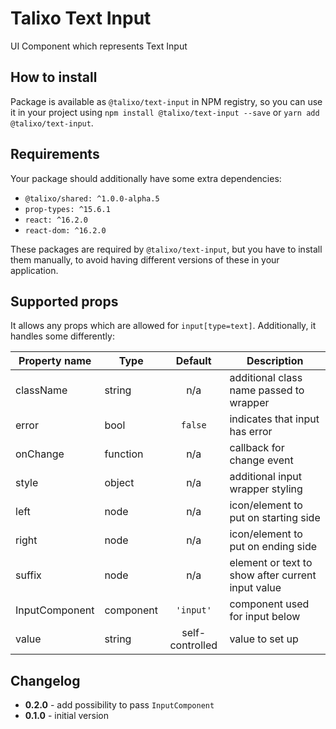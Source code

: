 # Talixo Text Input

UI Component which represents Text Input

## How to install

Package is available as `@talixo/text-input` in NPM registry, so you can use it in your project
using `npm install @talixo/text-input --save` or `yarn add @talixo/text-input`.

## Requirements

Your package should additionally have some extra dependencies:

- `@talixo/shared: ^1.0.0-alpha.5`
- `prop-types: ^15.6.1`
- `react: ^16.2.0`
- `react-dom: ^16.2.0`

These packages are required by `@talixo/text-input`, but you have to install them manually,
to avoid having different versions of these in your application.

## Supported props
It allows any props which are allowed for `input[type=text]`. Additionally, it handles some differently:

Property name  | Type      | Default         | Description
---------------|-----------|:---------------:|--------------------------------
className      | string    | n/a             | additional class name passed to wrapper
error          | bool      | `false`         | indicates that input has error
onChange       | function  | n/a             | callback for change event
style          | object    | n/a             | additional input wrapper styling
left           | node      | n/a             | icon/element to put on starting side
right          | node      | n/a             | icon/element to put on ending side
suffix         | node      | n/a             | element or text to show after current input value
InputComponent | component | `'input'`       | component used for input below
value          | string    | self-controlled | value to set up

## Changelog

- **0.2.0** - add possibility to pass `InputComponent`
- **0.1.0** - initial version
